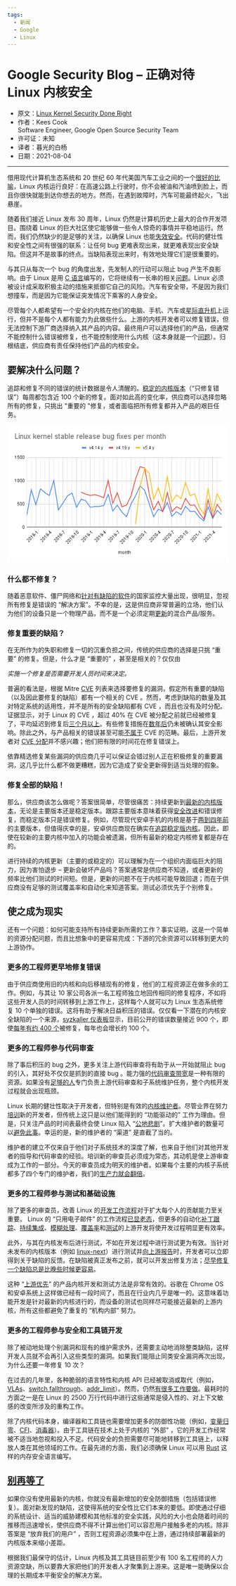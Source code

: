 ```yaml
---
tags:
  - 新闻
  - Google
  - Linux
---
```


# Google Security Blog – 正确对待 Linux 内核安全

- 原文：[Linux Kernel Security Done Right](https://security.googleblog.com/2021/08/linux-kernel-security-done-right.html)
- 作者：Kees Cook  
    Software Engineer, Google Open Source Security Team
- 许可证：未知
- 译者：暮光的白杨
- 日期：2021-08-04

----

借用现代计算机生态系统和 20 世纪 60 年代美国汽车工业之间的一个[很好的比喻](http://kernsec.org/files/lss2015/giant-bags-of-mostly-water.pdf)，Linux 内核运行良好：在高速公路上行驶时，你不会被油和汽油喷到脸上，而且你很快就能到达你想去的地方。然而，在遇到故障时，汽车可能最终起火，飞出悬崖。

随着我们接近 Linux 发布 30 周年，Linux 仍然是计算机历史上最大的合作开发项目。围绕着 Linux 的巨大社区使它能够做一些令人惊奇的事情并平稳地运行。然而，我们仍然缺少的是足够的关注，以确保 Linux 也能[失效安全](https://en.wikipedia.org/wiki/Fail-safe)。代码的健壮性和安全性之间有很强的联系：让任何 bug 更难表现出来，就更难表现出安全缺陷。但这并不是故事的终点。当缺陷表现出来时，有效地处理它们是很重要的。

与其只从每次一个 bug 的角度出发，先发制人的行动可以阻止 bug 产生不良影响。由于 Linux 是用 [C 语言](https://outflux.net/slides/2019/lca/danger.pdf)编写的，它将继续有一长串的相关[问题](https://security.googleblog.com/2021/01/data-driven-security-hardening-in.html)。Linux 必须被设计成采取积极主动的措施来抵御它自己的风险。汽车有安全带，不是因为我们想撞车，而是因为它能保证突发情况下乘客的人身安全。

尽管每个人都希望有一个安全的内核在他们的电脑、手机、汽车或[星际直升机](https://docs.github.com/en/github/setting-up-and-managing-your-github-profile/customizing-your-profile/personalizing-your-profile#list-of-qualifying-repositories-for-mars-2020-helicopter-contributor-badge)上运行，但并不是每个人都有能力为此做些什么。上游的内核开发者可以修复错误，但无法控制下游厂商选择纳入其产品的内容。最终用户可以选择他们的产品，但通常不能控制什么错误被修复，也不能控制使用什么内核（这本身就是一个[问题](https://en.wikipedia.org/wiki/Electronics_right_to_repair)）。归根结底，供应商有责任保持他们产品的内核安全。

## 要解决什么问题？

追踪和修复不同的错误的统计数据是令人清醒的。[稳定的内核版本](http://kroah.com/log/blog/2018/02/05/linux-kernel-release-model/)（“只修复错误”）每周都包含近 100 个新的修复。面对如此高的变化率，供应商可以选择忽略所有的修复，只挑出 "重要的 "修复，或者面临把所有修复都并入产品的艰巨任务。

![01](./images/2021-08/Linux%20kernel%20stable%20release%20bug%20fixes%20per%20month.png)

### 什么都不修复？

随着恶意软件、僵尸网络和[针对有缺陷的软件](https://android-developers.googleblog.com/2017/04/an-investigation-of-chrysaor-malware-on.html)的国家监控大量出现，很明显，忽视所有修复是错误的 “解决方案”。不幸的是，这是供应商非常普遍的立场，他们认为他们的设备只是一个物理产品，而不是一个必须定期[更新](https://datatracker.ietf.org/doc/rfc8996/)的混合产品/服务。

### 修复重要的缺陷？

在无所作为的失职和修复一切的沉重负担之间，传统的供应商的选择是只挑 “重要” 的修复。但是，什么才是 “重要的” ，甚至是相关的？仅仅由

*实施一个修复是否需要开发人员时间来决定。*

普遍的看法是，根据 Mitre [CVE](https://cve.mitre.org/cgi-bin/cvekey.cgi?keyword=%22linux+kernel%22) 列表来选择要修复的漏洞，假定所有重要的缺陷（以及因此要修复的缺陷）都有一个相关的 CVE 。然而，考虑到缺陷的数量及其对特定系统的适用性，并不是所有的安全缺陷都有 CVE ，而且也没有及时分配。证据显示，对于 Linux 的 CVE ，超过 40% 在 CVE 被分配之前就已经被修复了，平均延迟到修复后[三个月以上](https://github.com/gregkh/presentation-cve-is-dead)。有些修复措施在[数年后](https://googleprojectzero.blogspot.com/2019/11/bad-binder-android-in-wild-exploit.html)仍未被确认其安全影响。除此之外，与产品相关的错误甚至可能[不属于](https://cve.mitre.org/cve/cna/rules.html#section_7_assignment_rules) CVE 的范畴。最后，上游开发者对 [CVE 分配](https://www.kernel.org/doc/html/latest/admin-guide/security-bugs.html#cve-assignment)并不感兴趣；他们把有限的时间花在修复错误上。

依靠精选修复某些漏洞的供应商几乎可以保证会错过别人正在积极修复的重要漏洞，这几乎比什么都不做更糟糕，因为它造成了安全更新得到适当处理的假象。

### 修复全部的缺陷！

那么，供应商该怎么做呢？答案很简单，尽管很痛苦：持续更新到[最新的内核版本](https://www.kernel.org/)，无论是主要版本还是稳定版本。跟踪主要版本意味着获得[安全改进](https://outflux.net/blog/?s=%22security+things%22)和错误修复，而稳定版本只是错误修复。例如，尽管现代安卓手机的内核是基于[两到四年前](https://source.android.com/devices/architecture/kernel/android-common#compatibility-matrix)的主要版本，但值得庆幸的是，安卓供应商现在确实在[追踪稳定版内核](https://source.android.com/devices/architecture/kernel/releases)。因此，即使在较新的主要内核中加入的功能会被遗漏，但所有最新的稳定内核修复都是存在的。

进行持续的内核更新（主要的或稳定的）可以理解为在一个组织内面临巨大的阻力，因为害怕退步 – 更新会破坏产品吗？答案通常是供应商不知道，或者更新的频率比他们测试的时间短。但是，更新的问题不在于内核可能导致回退；而在于供应商没有足够的测试覆盖率和自动化来知道答案。测试必须优先于个别修复。

## 使之成为现实

还有一个问题：如何可能支持所有持续更新所需的工作？事实证明，这是一个简单的资源分配问题，而且比想象中的更容易完成：下游的冗余资源可以转移到更大的上游协作。

### 更多的工程师更早地修复错误

由于供应商使用旧的内核和向后移植现有的修复，他们的工程资源正在做多余的工作。例如，与其让 10 家公司各派一名工程师独立地回传相同的修复程序，不如将这些开发人员的时间转移到上游工作上，这样每个人就可以为 Linux 生态系统修复 10 个单独的错误。这将有助于解决日益积压的错误。仅仅看一下潜在的内核安全缺陷的一个来源，[syzkaller 仪表板](https://syzkaller.appspot.com/upstream)显示，目前公开的错误数量接近 900 个，即使[每年有约 400 个](https://git.kernel.org/pub/scm/linux/kernel/git/torvalds/linux.git/log/?qt=grep&q=Reported-by%3A+syzbot%2B)被修复，每年也会增长约 100 个。

### 更多的工程师参与代码审查

除了事后积压的 bug 之外，更多关注上游代码审查将有助于从一开始就阻止 bug 的引入，其好处不仅仅是抓到的直接 bug 。能力强的[代码审查带宽](https://lwn.net/Articles/718411/)是一种有限的资源。如果没有[足够的人](https://kernel-recipes.org/en/2016/talks/maintainers-dont-scale/)专门负责上游代码审查和子系统维护任务，整个内核开发过程就会出现瓶颈。

Linux 长期的健壮性取决于开发者，但特别是有效的[内核维护者](https://www.linuxfoundation.org/blog/role-of-a-linux-kernel-maintainer/)。尽管业界在努力[培训](https://training.linuxfoundation.org/linux-kernel-development/)新的开发者，但传统上这只是以他们能得到的 “功能驱动的” 工作为理由。但是，只关注产品的时间表最终会使 Linux 陷入 “[公地悲剧](https://en.wikipedia.org/wiki/Tragedy_of_the_commons)”。扩大维护者的数量可以[避免此事](https://techdebtpolicy.com/tragedy-of-the-commons/)。幸运的是，新的维护者的 “渠道” 是直截了当的。

维护者的建立不仅来自于他们对子系统技术的深度了解，也来自于他们对其他开发者的指导和代码审查的经验。培训新的审查员必须成为常态，其动机是使上游审查成为工作的一部分。今天的审查员成为明天的维护者。如果每个主要的内核子系统都多了四个专门的维护者，我们的[生产力就会翻倍](https://par.nsf.gov/servlets/purl/10106647)。

### 更多的工程师参与测试和基础设施

除了更多的审查员，改善 Linux 的[开发工作流程](https://www.kernel.org/doc/html/latest/process/development-process.html)对于扩大每个人的贡献能力至关重要。 Linux 的 “只用电子邮件” 的工作流程[已显老态](https://lwn.net/Articles/803619/)，但更多的自动化[补丁跟踪](https://patchwork.kernel.org/project/netdevbpf/list/)、[持续集成](https://linux.kernelci.org/job/)、[模糊处理](https://github.com/google/syzkaller/issues?q=is%3Aissue+is%3Aopen+label%3A%22syzbot+user+request%22)、[覆盖率](https://github.com/google/syzkaller/issues/533)和[测试](https://www.kernel.org/doc/html/latest/dev-tools/)的上游开发将使开发过程明显更有效率。

此外，与其在内核发布后进行测试，不如在开发过程中进行测试更为有效。当针对未发布的内核版本（例如 [linux-next](https://git.kernel.org/pub/scm/linux/kernel/git/next/linux-next.git)）进行测试并[向上游报告](https://groups.io/g/kernelci/message/1142)时，开发者可以立即得到关于缺陷的反馈。在缺陷被真正发布之前，就可以开发出修复方法；[尽早修复一个缺陷总是比晚些时候更容易](https://www.ministryoftesting.com/dojo/lessons/ten-reasons-why-you-fix-bugs-as-soon-as-you-find-them)。

这种 “[上游优先](https://www.ibrahimatlinux.com/uploads/6/3/9/7/6397792/03.pdf)” 的产品内核开发和测试方法是非常有效的。谷歌在 Chrome OS 和安卓系统上这样做已经有一段时间了，而且在行业内几乎是唯一的。这意味着功能开发是针对最新的内核进行的，而设备的测试也同样尽可能接近最新的上游内核，所有这些都避免了重复的 “机构内部” 努力。

### 更多的工程师参与安全和工具链开发

除了被动地处理个别漏洞和现有的维护需求外，还需要主动地消除整类缺陷，这样开发人员就不会再引入这些类型的漏洞。如果我们能阻止同类安全漏洞再次出现，为什么还要一年修复 10 次？

在过去的几年里，各种脆弱的语言特性和内核 API 已经被取消或取代（例如，[VLAs](https://git.kernel.org/linus/0bb95f80a38f82884693194ea720e9cca5e12ada)、[switch fallthrough](https://git.kernel.org/linus/a035d552a93bb9ef6048733bb9f2a0dc857ff869)、[addr_limit](https://git.kernel.org/linus/3d2403fd10a1dbb359b154af41ffed9f2a7520e8)）。然而，仍然[有很多工作要做](https://github.com/KSPP/linux/issues)。最耗时的方面之一是在 Linux 的 2500 万行代码中进行这些通常是侵入性的、对上下文敏感的改变所涉及的重构工作。

除了内核代码本身，编译器和工具链也需要增加更多的防御性功能（例如，[变量归零](https://git.kernel.org/linus/f0fe00d4972a8cd4b98cc2c29758615e4d51cdfe)、[CFI](https://source.android.com/devices/tech/debug/kcfi)、[消毒器](https://bugzilla.kernel.org/buglist.cgi?bug_status=__open__&component=Sanitizers&list_id=1093987&product=Memory%20Management)）。由于工具链在技术上处于内核的 “外部” ，它的开发工作经常被不适当地忽视和投入不足。代码安全的负担需要尽可能地转移到工具链上，以释放人类在其他领域的工作。在最先进的方面，我们必须确保 Linux 可以用 [Rust](https://lore.kernel.org/lkml/20210704202756.29107-1-ojeda@kernel.org/) 这样的内存安全语言编写。

## [别再等了](https://www.youtube.com/watch?v=sRee26pfVzU#t=11)

如果你没有使用最新的内核，你就没有最新增加的安全防御措施（包括错误修复）。面对新发现的缺陷，这使得系统的安全性比它们本来的要低。即使通过仔细的系统设计、适当的威胁建模和其他标准的安全实践，风险的大小也会随着时间的推移而迅速增长，使供应商不得不计算出他们可以容忍用户接触多老的内核。除非答案是 “放弃我们的用户” ，否则工程资源必须集中在上游，通过持续部署最新的内核版本来缩小差距。

根据我们最保守的估计，Linux 内核及其工具链目前至少有 100 名工程师的人力资源空缺，所以要靠大家把他们的开发者人才聚集到上游来。这是唯一能确保以合理的长期成本平衡安全的解决方案。